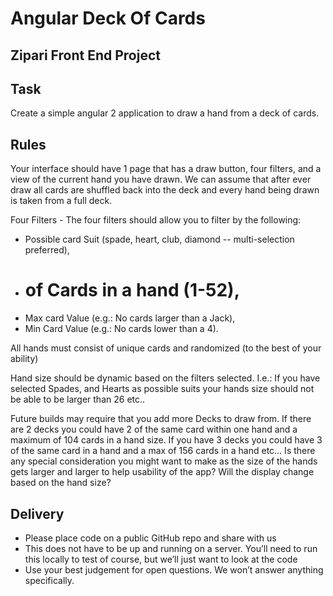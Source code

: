 # Angular Deck Of Cards

## Zipari Front End Project

## Task
Create a simple angular 2 application to draw a hand from a deck of cards. 

## Rules
Your interface should have 1 page that has a draw button, four filters, and a view of the current hand you have drawn. We can assume that after ever draw all cards are shuffled back into the deck and every hand being drawn is taken from a full deck. 

Four Filters - The four filters should allow you to filter by the following: 
* Possible card Suit (spade, heart, club, diamond -- multi-selection preferred),
* # of Cards in a hand (1-52),
* Max card Value (e.g.: No cards larger than a Jack), 
* Min Card Value (e.g.: No cards lower than a 4). 

All hands must consist of unique cards and randomized (to the best of your ability)  

Hand size should be dynamic based on the filters selected. I.e.: If you have selected Spades, and Hearts as possible suits your hands size should not be able to be larger than 26 etc.. 

Future builds may require that you add more Decks to draw from. If there are 2 decks you could have 2 of the same card within one hand and a maximum of 104 cards in a hand size. If you have 3 decks  you could have 3 of the same card in a hand and a max of 156 cards in a hand etc… Is there any special consideration you might want to make as the size of the hands gets larger and larger to help usability of the app? Will the display change based on the hand size? 

## Delivery
* Please place code on a public GitHub repo and share with us
* This does not have to be up and running on a server. You’ll need to run this locally to test of course, but we’ll just want to look at the code
* Use your best judgement for open questions. We won’t answer anything specifically. 
